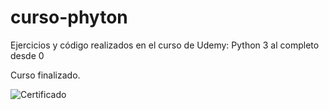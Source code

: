 # curso-phyton
Ejercicios y código realizados en el curso de Udemy: Python 3 al completo desde 0

Curso finalizado.

![Certificado](https://raw.githubusercontent.com/BorjaG90/python-course/master/UC-9BR15LUY.jpg)
